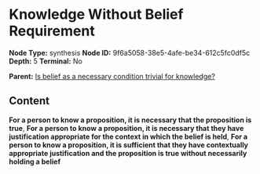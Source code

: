 # Knowledge Without Belief Requirement

**Node Type:** synthesis
**Node ID:** 9f6a5058-38e5-4afe-be34-612c5fc0df5c
**Depth:** 5
**Terminal:** No

**Parent:** [Is belief as a necessary condition trivial for knowledge?](is-belief-as-a-necessary-condition-trivial-for-knowledge-antithesis-54ee9b61-d54f-4c48-9fb5-414b64465b9e.md)

## Content

**For a person to know a proposition, it is necessary that the proposition is true**, **For a person to know a proposition, it is necessary that they have justification appropriate for the context in which the belief is held**, **For a person to know a proposition, it is sufficient that they have contextually appropriate justification and the proposition is true without necessarily holding a belief**
